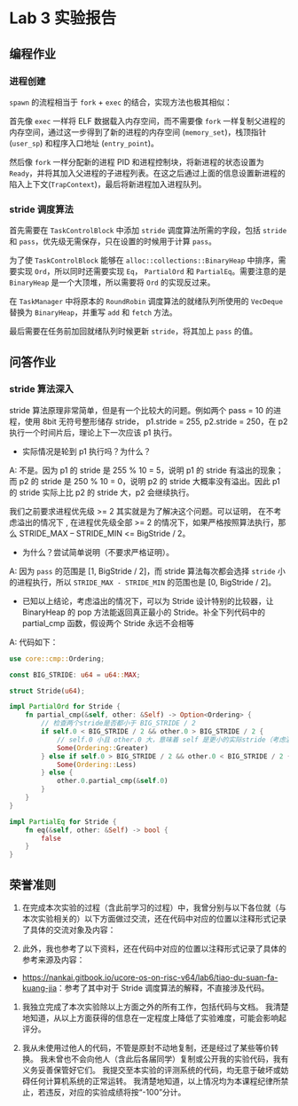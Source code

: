 # Lab 3 实验报告

## 编程作业

### 进程创建

`spawn` 的流程相当于 `fork` + `exec` 的结合，实现方法也极其相似：

首先像 `exec` 一样将 ELF 数据载入内存空间，而不需要像 `fork` 一样复制父进程的内存空间，通过这一步得到了新的进程的内存空间 (`memory_set`)，栈顶指针 (`user_sp`) 和程序入口地址 (`entry_point`)。

然后像 `fork` 一样分配新的进程 PID 和进程控制块，将新进程的状态设置为 `Ready`，并将其加入父进程的子进程列表。在这之后通过上面的信息设置新进程的陷入上下文(`TrapContext`)，最后将新进程加入进程队列。

### stride 调度算法

首先需要在 `TaskControlBlock` 中添加 `stride` 调度算法所需的字段，包括 `stride` 和 `pass`，优先级无需保存，只在设置的时候用于计算 `pass`。

为了使 `TaskControlBlock` 能够在 `alloc::collections::BinaryHeap` 中排序，需要实现 `Ord`，所以同时还需要实现 `Eq`， `PartialOrd` 和 `PartialEq`。需要注意的是 `BinaryHeap` 是一个大顶堆，所以需要将 `Ord` 的实现反过来。

在 `TaskManager` 中将原本的 `RoundRobin` 调度算法的就绪队列所使用的 `VecDeque` 替换为 `BinaryHeap`，并重写 `add` 和 `fetch` 方法。

最后需要在任务前加回就绪队列时候更新 `stride`，将其加上 `pass` 的值。

## 问答作业

### stride 算法深入

stride 算法原理非常简单，但是有一个比较大的问题。例如两个 pass = 10 的进程，使用 8bit 无符号整形储存 stride， p1.stride = 255, p2.stride = 250，在 p2 执行一个时间片后，理论上下一次应该 p1 执行。

- 实际情况是轮到 p1 执行吗？为什么？

A: 不是。因为 p1 的 stride 是 255 % 10 = 5，说明 p1 的 stride 有溢出的现象；而 p2 的 stride 是 250 % 10 = 0，说明 p2 的 stride 大概率没有溢出。因此 p1 的 stride 实际上比 p2 的 stride 大，p2 会继续执行。

我们之前要求进程优先级 >= 2 其实就是为了解决这个问题。可以证明， 在不考虑溢出的情况下 , 在进程优先级全部 >= 2 的情况下，如果严格按照算法执行，那么 STRIDE_MAX – STRIDE_MIN <= BigStride / 2。

- 为什么？尝试简单说明（不要求严格证明）。

A: 因为 `pass` 的范围是 [1, BigStride / 2]，而 stride 算法每次都会选择 `stride` 小的进程执行，所以 `STRIDE_MAX - STRIDE_MIN` 的范围也是 [0, BigStride / 2]。

- 已知以上结论，考虑溢出的情况下，可以为 Stride 设计特别的比较器，让 BinaryHeap<Stride> 的 pop 方法能返回真正最小的 Stride。补全下列代码中的 partial_cmp 函数，假设两个 Stride 永远不会相等

A: 代码如下：

```rust
use core::cmp::Ordering;

const BIG_STRIDE: u64 = u64::MAX;

struct Stride(u64);

impl PartialOrd for Stride {
    fn partial_cmp(&self, other: &Self) -> Option<Ordering> {
        // 检查两个stride是否都小于 BIG_STRIDE / 2
        if self.0 < BIG_STRIDE / 2 && other.0 > BIG_STRIDE / 2 {
            // self.0 小且 other.0 大，意味着 self 是更小的实际stride（考虑溢出），但是因为 BinaryHeap 是大顶堆，所以返回 Greater
            Some(Ordering::Greater)
        } else if self.0 > BIG_STRIDE / 2 && other.0 < BIG_STRIDE / 2 {
            Some(Ordering::Less)
        } else {
            other.0.partial_cmp(&self.0)
        }
    }
}

impl PartialEq for Stride {
    fn eq(&self, other: &Self) -> bool {
        false
    }
}
```

## 荣誉准则

1. 在完成本次实验的过程（含此前学习的过程）中，我曾分别与以下各位就（与本次实验相关的）以下方面做过交流，还在代码中对应的位置以注释形式记录了具体的交流对象及内容：

2. 此外，我也参考了以下资料，还在代码中对应的位置以注释形式记录了具体的参考来源及内容：

- <https://nankai.gitbook.io/ucore-os-on-risc-v64/lab6/tiao-du-suan-fa-kuang-jia>：参考了其中对于 Stride 调度算法的解释，不直接涉及代码。

1. 我独立完成了本次实验除以上方面之外的所有工作，包括代码与文档。 我清楚地知道，从以上方面获得的信息在一定程度上降低了实验难度，可能会影响起评分。

2. 我从未使用过他人的代码，不管是原封不动地复制，还是经过了某些等价转换。 我未曾也不会向他人（含此后各届同学）复制或公开我的实验代码，我有义务妥善保管好它们。 我提交至本实验的评测系统的代码，均无意于破坏或妨碍任何计算机系统的正常运转。 我清楚地知道，以上情况均为本课程纪律所禁止，若违反，对应的实验成绩将按“-100”分计。
